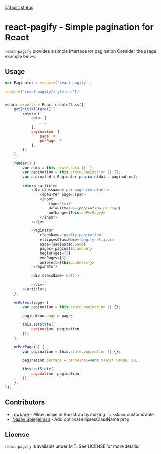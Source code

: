 [![build status](https://secure.travis-ci.org/bebraw/react-pagify.png)](http://travis-ci.org/bebraw/react-pagify)
# react-pagify - Simple pagination for React

`react-pagify` provides a simple interface for pagination Consider the usage example below.

## Usage

```javascript
var Paginator = require('react-pagify');

require('react-pagify/style.css');


module.exports = React.createClass({
    getInitialState() {
        return {
            data: [
                ...
            ],
            pagination: {
                page: 0,
                perPage: 5
            },
        };
    },

    render() {
        var data = this.state.data || [];
        var pagination = this.state.pagination || {};
        var paginated = Paginator.paginate(data, pagination);

        return <article>
            <div className='per-page-container'>
                <span>Per page</span>
                <input
                    type='text'
                    defaultValue={pagination.perPage}
                    onChange={this.onPerPage}>
                </input>
            </div>

            <Paginator
                className='pagify-pagination'
                ellipsesClassName='pagify-ellipsis'
                page={paginated.page}
                pages={paginated.amount}
                beginPages={3}
                endPages={3}
                onSelect={this.onSelect}>
            </Paginator>

            <div className='data'>
                ...
            </div>
        </article>;
    },

    onSelect(page) {
        var pagination = this.state.pagination || {};

        pagination.page = page;

        this.setState({
            pagination: pagination
        });
    },

    onPerPage(e) {
        var pagination = this.state.pagination || {};

        pagination.perPage = parseInt(event.target.value, 10);

        this.setState({
            pagination: pagination
        });
    },
});
```

## Contributors

* [rowbare](https://github.com/rowbare) - Allow usage in Bootstrap by making `className` customizable
* [Nadav Spiegelman](https://github.com/nadavspi) - Add optional ellipsesClassName prop

## License

`react-pagify` is available under MIT. See LICENSE for more details.
